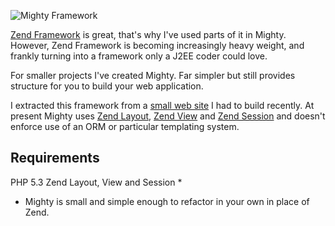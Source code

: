 ![Mighty Framework][logo]

[Zend Framework][1] is great, that's why I've used parts of it in Mighty.
However, Zend Framework is becoming increasingly heavy weight, and frankly 
turning into a framework only a J2EE coder could love.

For smaller projects I've created Mighty. Far simpler but still provides 
structure for you to build your web application.

I extracted this framework from a [small web site][2] I had to build recently. 
At present Mighty uses [Zend Layout][3], [Zend View][4] and [Zend Session][5] 
and doesn't enforce use of an ORM or particular templating system.

Requirements
------------

PHP 5.3
Zend Layout, View and Session *

* Mighty is small and simple enough to refactor in your own in place of Zend.

[1]: http://framework.zend.com
[2]: http://joandgreg.info
[3]: http://framework.zend.com/manual/en/zend.layout.html
[4]: http://framework.zend.com/manual/en/zend.view.html
[5]: http://framework.zend.com/manual/en/zend.session.html
[logo]: Mighty/blob/master/public/images/mighty.png?raw=true "Might Framework"